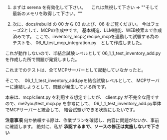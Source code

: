1. まずは serena を有効化して下さい。
　これは無視して下さい ⇒ ""そして最新のメモリを取得して下さい。""

2. 次に、docs/rebuild の 00 から 03 および、06 をご覧ください。
今はフェーズ2として、MCPの作成中です。
基本構造、LLM機能、WEB検索まで作成済みです。
ここで、inventory_mcpとrecipe_mcpを連動して試験する為のテストを、
06_6_test_mcp_integration.py　として作成しました。

これが動作しないので、半結合試験レベルとして
06_1_1_test_inventory_add.pyを作成した所で問題が発覚しました。

これまでのテストは、全てMCPサーバーとして起動していなかったと。

そこで、　06_1_1_test_inventory_add.pyを結合試験レベルとして、
MCPサーバーに連結しようとして、問題が発生している所です。

本来は、mcp/client.py を利用する想定でしたが、
client.py が不完全な用ですので、me2you/test_mcp.py を参考にして、
06_1_1_test_inventory_add.py単体でMCPサーバーと統合して、
結合試験ができる状態にしたいです。

**注意事項**
何か依頼する際は、作業プランを確認し、内容に問題がないか、事前に確認します。
絶対に、私が **承認するまで、ソースの修正は実施しないで下さい**
